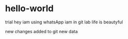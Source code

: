 # hello-world
trial
hey iam using whatsApp
iam in git lab
life is beautyful


new changes added to git
new data
